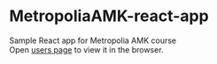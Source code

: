 # MetropoliaAMK-react-app
Sample React app for Metropolia AMK course  
Open [users page](https://users.metropolia.fi/~juhanaha/wsk-tailwind/) to view it in the browser.